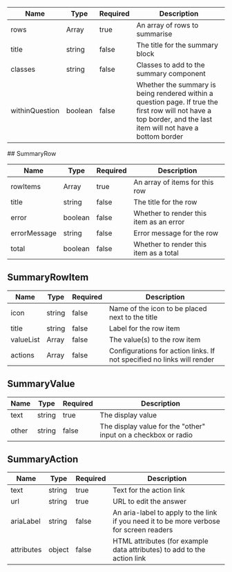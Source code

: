 | Name           | Type              | Required | Description                                                                                                                                                     |
| -------------- | ----------------- | -------- | --------------------------------------------------------------------------------------------------------------------------------------------------------------- |
| rows           | Array<SummaryRow> | true     | An array of rows to summarise                                                                                                                                   |
| title          | string            | false    | The title for the summary block                                                                                                                                 |
| classes        | string            | false    | Classes to add to the summary component                                                                                                                         |
| withinQuestion | boolean           | false    | Whether the summary is being rendered within a question page. If true the first row will not have a top border, and the last item will not have a bottom border |

## SummaryRow

| Name         | Type                  | Required | Description                             |
| ------------ | --------------------- | -------- | --------------------------------------- |
| rowItems     | Array<SummaryRowItem> | true     | An array of items for this row          |
| title        | string                | false    | The title for the row                   |
| error        | boolean               | false    | Whether to render this item as an error |
| errorMessage | string                | false    | Error message for the row               |
| total        | boolean               | false    | Whether to render this item as a total  |

## SummaryRowItem

| Name      | Type                 | Required | Description                                                            |
| --------- | -------------------- | -------- | ---------------------------------------------------------------------- |
| icon      | string               | false    | Name of the icon to be placed next to the title                        |
| title     | string               | false    | Label for the row item                                                 |
| valueList | Array<SummaryValue>  | false    | The value(s) to the row item                                           |
| actions   | Array<SummaryAction> | false    | Configurations for action links. If not specified no links will render |

## SummaryValue

| Name  | Type   | Required | Description                                                    |
| ----- | ------ | -------- | -------------------------------------------------------------- |
| text  | string | true     | The display value                                              |
| other | string | false    | The display value for the "other" input on a checkbox or radio |

## SummaryAction

| Name       | Type   | Required | Description                                                                             |
| ---------- | ------ | -------- | --------------------------------------------------------------------------------------- |
| text       | string | true     | Text for the action link                                                                |
| url        | string | true     | URL to edit the answer                                                                  |
| ariaLabel  | string | false    | An aria-label to apply to the link if you need it to be more verbose for screen readers |
| attributes | object | false    | HTML attributes (for example data attributes) to add to the action link                 |
